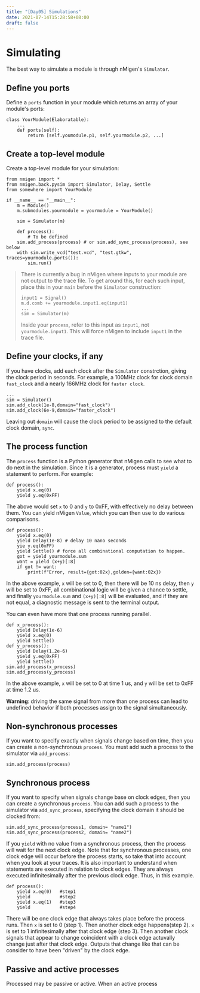 ```yaml
---
title: "[Day05] Simulations"
date: 2021-07-14T15:28:58+08:00
draft: false
---
```


# Simulating
The best way to simulate a module is through nMigen's `Simulator`.
## Define you ports
Define a `ports` function in your module which returns an array of your module's ports:
```
class YourModule(Elaboratable):
    ...
    def ports(self):
        return [self.youmodule.p1, self.yourmodule.p2, ...]
```
## Create a top-level module
Create a top-level module for your simulation:
```
from nmigen import *
from nmigen.back.pysim import Simulator, Delay, Settle
from somewhere import YourModule

if __name__ == "__main__":
    m = Module()
    m.submodules.yourmodule = yourmodule = YourModule()

    sim = Simulator(m)

    def process():
        # To be defined
    sim.add_process(process) # or sim.add_sync_process(process), see below
    with sim.write_vcd("test.vcd", "test.gtkw", traces=yourmodule.ports()):
        sim.run()
```
> There is currently a bug in nMigen where inputs to your module are not output to the trace file. To get around this, for each such input, place this in your `main` before the `Simulator` construction:
>```
>input1 = Signal()
>m.d.comb += yourmodule.input1.eq(input1)
>...
>sim = Simulator(m)
>```
>Inside your `process`, refer to this input as `input1`, not `yourmodule.input1`. This will force nMigen to include `input1` in the trace file.
## Define your clocks, if any
If you have clocks, add each clock after the `Simulator` constrction, giving the clock period in seconds. For example, a 100MHz clock for clock domain `fast_clock` and a nearly 166MHz clock for `faster clock`.
```
...
sim = Simulator()
sim.add_clock(1e-8,domain="fast_clock")
sim.add_clock(6e-9,domain="faster_clock")
```
Leaving out `domain` will cause the clock period to be assigned to the default clock domain, `sync`.
## The process function
The `process` function is a Python generator that nMigen calls to see what to do next in the simulation. Since it is a generator, process must `yield` a statement to perform. For example:
```
def process():
    yield x.eq(0)
    yield y.eq(0xFF)
```
The above would set `x` to 0 and `y` to 0xFF, with effectively no delay between them.
You can yield nMigen `Value`, which you can then use to do various comparisons.
```
def process():
    yield x.eq(0)
    yield Delay(1e-8) # delay 10 nano seconds
    yie y.eq(0xFF)
    yield Settle() # force all combinational computation to happen.
    got = yield yourmodule.sum
    want = yield (x+y)[:8]
    if got != want:
        print(f"Error, result={got:02x},golden={want:02x})
```
In the above example, `x` will be set to 0, then there will be 10 ns delay, then `y` will be set to 0xFF, all combinational logic will be given a chance to settle, and finally `yourmodule.sum` and `(x+y)[:8]` will be evaluated, and if they are not equal, a diagnostic message is sent to the terminal output.

You can even have more that one process running parallel.
```
def x_process():
    yield Delay(1e-6)
    yield x.eq(0)
    yield Settle()
def y_process():
    yield Delay(1.2e-6)
    yield y.eq(0xFF)
    yield Settle()
sim.add_process(x_process)
sim.add_process(y_process)
```
In the above example, `x` will be set to 0 at time 1 us, and `y` will be set to 0xFF at time 1.2 us.

**Warning**: driving the same signal from more than one process can lead to undefined behavior if both processes assign to the signal simultaneously.

## Non-synchronous processes
If you want to specify exactly when signals change based on time, then you can create a non-synchronous `process`. You must add such a process to the simulator via `add_process`:
```
sim.add_process(process)
```
## Synchronous process
If you want to specify when signals change base on clock edges, then you can create a synchronous `process`. You can add such a process to the simulator via `add_sync_process`, specifying the clock domain it should be clocked from:
```
sim.add_sync_process(process1, domain= "name1")
sim.add_sync_process(process2, domain= "name2")
```
If you `yield` with no value from a synchronous process, then the process will wait for the next clock edge. Note that for synchronous processes, one clock edge will occur before the process starts, so take that into account when you look at your traces.
It is also important to understand when statements are executed in relation to clock edges. They are always executed infinitesimally after the previous clock edge. Thus, in this example.
```
def process():
    yield x.eq(0)   #step1
    yield           #step2
    yield x.eq(1)   #step3
    yield           #step4
```
There will be one clock edge that always takes place before the process runs. Then `x` is set to 0 (step 1). Then another clock edge happens(step 2). `x` is set to 1 infinitesimally after that clock edge (step 3). Then another clock signals that appear to change coincident with a clock edge actuvally change just after that clock edge. Outputs that change like that can be consider to have been "driven" by the clock edge.
## Passive and active processes
Processed may be passive or active. When an active process